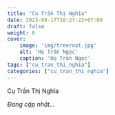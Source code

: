 ```yaml
---
title: "Cụ Trần Thị Nghĩa"
date: 2023-08-17T10:27:22+07:00
draft: false
weight: 6
cover:
    image: 'img/treeroot.jpg'
    alt: 'Họ Trần Ngọc'
    caption: 'Họ Trần Ngọc'
tags: ["cu_tran_thi_nghia"]
categories: ["cu_tran_thi_nghia"]
---
```


Cụ Trần Thị Nghĩa

*Đang cập nhật...*